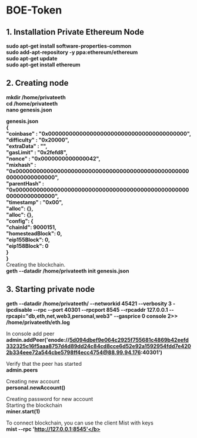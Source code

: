 # BOE-Token


<h2>1.	Installation Private Ethereum Node</h2>

<b>sudo apt-get install software-properties-common<br />
sudo add-apt-repository -y ppa:ethereum/ethereum<br />
sudo apt-get update<br />
sudo apt-get install ethereum<br /></b>

<h2>2. Creating node</h2>

<b>mkdir /home/privateeth<br />
cd /home/privateeth<br />
nano genesis.json<br />

genesis.json<br />
{<br />
    "coinbase" : "0x0000000000000000000000000000000000000000",<br />
    "difficulty" : "0x20000",<br />
    "extraData" : "",<br />
    "gasLimit" : "0x2fefd8",<br />
    "nonce" : "0x0000000000000042",<br />
    "mixhash" : "0x0000000000000000000000000000000000000000000000000000000000000000",<br />
    "parentHash" : "0x0000000000000000000000000000000000000000000000000000000000000000",<br />
    "timestamp" : "0x00",<br />
    "alloc": {},<br />
    "alloc": {},<br />
    "config": {<br />
        "chainId": 9000151,<br />
        "homesteadBlock": 0,<br />
        "eip155Block": 0,<br />
        "eip158Block": 0<br />
    }<br />
}<br />
</b>
Creating the blockchain.<br />
<b>geth --datadir /home/privateeth init genesis.json</b><br />

<h2>3. Starting private node</h3>

<b>geth --datadir /home/privateeth/ --networkid 45421 --verbosity 3 -ipcdisable --rpc --port 40301 --rpcport 8545 --rpcaddr 127.0.0.1 --rpcapi="db,eth,net,web3,personal,web3" --gasprice 0  console 2>> /home/privateeth/eth.log</b><br /> 



In console add peer<br />
<b>admin.addPeer('enode://5d094dbef9e064c2925f755681c4869b42eefd332325c16f5aaa8757d4d89dd24c84cd8cce6d52e92a1592954fdd7e4202b334eee72a544cbe5798ff4ecc4754@88.99.94.176:40301')</b><br />

Verify that the peer has started<br />
<b>admin.peers</b><br />

Creating new account<br />
<b>personal.newAccount()</b><br />

Creating password for new account<br />
Starting the blockchain <br />
<b>miner.start(1)</b><br />

To connect blockchain, you can use the client Mist with keys <br />
<b>mist --rpc 'http://127.0.0.1:8545'</b><br />
